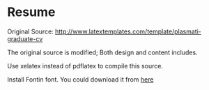 Resume
======

   Original Source: http://www.latextemplates.com/template/plasmati-graduate-cv
   
   The original source is modified; Both design and content includes.
   
   Use xelatex instead of pdflatex to compile this source.
    
   Install Fontin font. You could download it from [here](http://www.exljbris.com/fontin.html)
